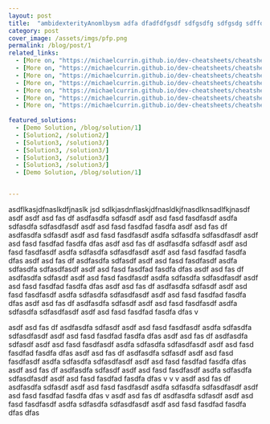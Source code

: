```yaml
---
layout: post
title:  "ambidexterityAnomlbysm adfa dfadfdfgsdf sdfgsdfg sdfgsdg sdffdg sdfd"
category: post
cover_image: /assets/imgs/pfp.png
permalink: /blog/post/1
related_links:
  - [More on, "https://michaelcurrin.github.io/dev-cheatsheets/cheatsheets/jekyll/liquid/conditionals/non-empty.html"]
  - [More on, "https://michaelcurrin.github.io/dev-cheatsheets/cheatsheets/jekyll/liquid/conditionals/non-empty.html"]
  - [More on, "https://michaelcurrin.github.io/dev-cheatsheets/cheatsheets/jekyll/liquid/conditionals/non-empty.html"]
  - [More on, "https://michaelcurrin.github.io/dev-cheatsheets/cheatsheets/jekyll/liquid/conditionals/non-empty.html"]
  - [More on, "https://michaelcurrin.github.io/dev-cheatsheets/cheatsheets/jekyll/liquid/conditionals/non-empty.html"]
  - [More on, "https://michaelcurrin.github.io/dev-cheatsheets/cheatsheets/jekyll/liquid/conditionals/non-empty.html"]
  - [More on, "https://michaelcurrin.github.io/dev-cheatsheets/cheatsheets/jekyll/liquid/conditionals/non-empty.html"]
  
featured_solutions:
  - [Demo Solution, /blog/solution/1]
  - [Solution2, /solution2/]
  - [Solution3, /solution3/]
  - [Solution3, /solution3/]
  - [Solution3, /solution3/]
  - [Solution3, /solution3/]
  - [Demo Solution, /blog/solution/1]


---
```



asdflkasjdfnaslkdfjnaslk jsd sdlkjasdnflaskjdfnasldkjfnasdlknsadlfkjnasdf
asdf
asdf
asd
fas
df
asdfasdfa
sdfasdf
asdf
asd
fasd
fasdfasdf
asdfa
sdfasdfa
sdfasdfasdf
asdf
asd
fasd
fasdfad
fasdfa
asdf
asd
fas
df
asdfasdfa
sdfasdf
asdf
asd
fasd
fasdfasdf
asdfa
sdfasdfa
sdfasdfasdf
asdf
asd
fasd
fasdfad
fasdfa
dfas
asdf
asd
fas
df
asdfasdfa
sdfasdf
asdf
asd
fasd
fasdfasdf
asdfa
sdfasdfa
sdfasdfasdf
asdf
asd
fasd
fasdfad
fasdfa
dfas
asdf
asd
fas
df
asdfasdfa
sdfasdf
asdf
asd
fasd
fasdfasdf
asdfa
sdfasdfa
sdfasdfasdf
asdf
asd
fasd
fasdfad
fasdfa
dfas
asdf
asd
fas
df
asdfasdfa
sdfasdf
asdf
asd
fasd
fasdfasdf
asdfa
sdfasdfa
sdfasdfasdf
asdf
asd
fasd
fasdfad
fasdfa
dfas
asdf
asd
fas
df
asdfasdfa
sdfasdf
asdf
asd
fasd
fasdfasdf
asdfa
sdfasdfa
sdfasdfasdf
asdf
asd
fasd
fasdfad
fasdfa
dfas
asdf
asd
fas
df
asdfasdfa
sdfasdf
asdf
asd
fasd
fasdfasdf
asdfa
sdfasdfa
sdfasdfasdf
asdf
asd
fasd
fasdfad
fasdfa
dfas
v

asdf
asd
fas
df
asdfasdfa
sdfasdf
asdf
asd
fasd
fasdfasdf
asdfa
sdfasdfa
sdfasdfasdf
asdf
asd
fasd
fasdfad
fasdfa
dfas
asdf
asd
fas
df
asdfasdfa
sdfasdf
asdf
asd
fasd
fasdfasdf
asdfa
sdfasdfa
sdfasdfasdf
asdf
asd
fasd
fasdfad
fasdfa
dfas
asdf
asd
fas
df
asdfasdfa
sdfasdf
asdf
asd
fasd
fasdfasdf
asdfa
sdfasdfa
sdfasdfasdf
asdf
asd
fasd
fasdfad
fasdfa
dfas
asdf
asd
fas
df
asdfasdfa
sdfasdf
asdf
asd
fasd
fasdfasdf
asdfa
sdfasdfa
sdfasdfasdf
asdf
asd
fasd
fasdfad
fasdfa
dfas
v
v
v
asdf
asd
fas
df
asdfasdfa
sdfasdf
asdf
asd
fasd
fasdfasdf
asdfa
sdfasdfa
sdfasdfasdf
asdf
asd
fasd
fasdfad
fasdfa
dfas
v
asdf
asd
fas
df
asdfasdfa
sdfasdf
asdf
asd
fasd
fasdfasdf
asdfa
sdfasdfa
sdfasdfasdf
asdf
asd
fasd
fasdfad
fasdfa
dfas
dfas